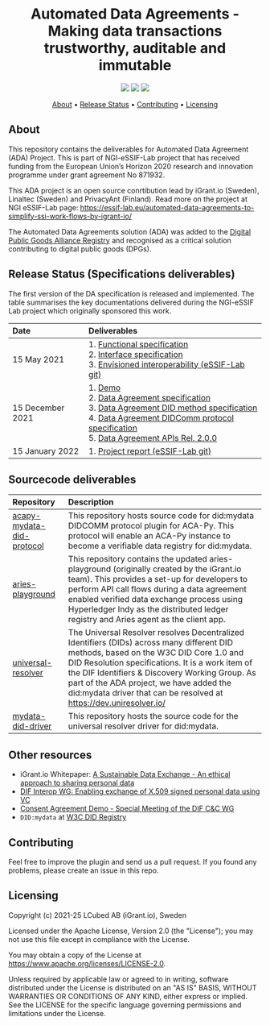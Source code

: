 <h1 align="center">
    Automated Data Agreements - Making data transactions trustworthy, auditable and immutable
</h1>

<p align="center">
    <a href="/../../commits/" title="Last Commit"><img src="https://img.shields.io/github/last-commit/decentralised-dataexchange/automated-data-agreements?style=flat"></a>
    <a href="/../../issues" title="Open Issues"><img src="https://img.shields.io/github/issues/decentralised-dataexchange/automated-data-agreements?style=flat"></a>
    <a href="./LICENSE" title="License"><img src="https://img.shields.io/badge/License-Apache%202.0-green.svg?style=flat"></a>
</p>


<p align="center">
  <a href="#about">About</a> •
  <a href="#release-status">Release Status</a> •
  <a href="#contributing">Contributing</a> •
  <a href="#licensing">Licensing</a>
</p>

## About

This repository contains the deliverables for Automated Data Agreement (ADA) Project. This is part of NGI-eSSIF-Lab project that has received funding from the European Union’s Horizon 2020 research and innovation programme under grant agreement No 871932.

This ADA project is an open source conrtibution lead by iGrant.io (Sweden), Linaltec (Sweden) and PrivacyAnt (Finland). Read more on the project at NGI eSSIF-Lab page: https://essif-lab.eu/automated-data-agreements-to-simplify-ssi-work-flows-by-igrant-io/

The Automated Data Agreements solution (ADA) was added to the [Digital Public Goods Alliance Registry](https://digitalpublicgoods.net/registry/automated-data-agreement.html) and recognised as a critical solution contributing to digital public goods (DPGs).

## Release Status (Specifications deliverables)

The first version of the DA specification is released and implemented. The table summarises the key documentations delivered during the NGI-eSSIF Lab project which originally sponsored this work.

| Date             | Deliverables                                                                                                                                                                                                                                                                                                                                                                                                                                                                                                                                                                                                                     |
| :--------------- | :------------------------------------------------------------------------------------------------------------------------------------------------------------------------------------------------------------------------------------------------------------------------------------------------------------------------------------------------------------------------------------------------------------------------------------------------------------------------------------------------------------------------------------------------------------------------------------------------------------------------------- |
| 15 May 2021      | 1. [Functional specification](https://github.com/decentralised-dataexchange/automated-data-agreements/blob/main/docs/functional_specification.md)<br>2. [Interface specification](https://github.com/decentralised-dataexchange/automated-data-agreements/blob/main/docs/interface_specification.md) <br>3. [Envisioned interoperability (eSSIF-Lab git)](https://gitlab.grnet.gr/essif-lab/infrastructure_2/igrantio/deliverables/-/blob/master/envisioned_interoperability_with_others.md)                                                                                                                                     |
| 15 December 2021 | 1. [Demo](https://youtu.be/Mq4oXEaOTwg)<br>2. [Data Agreement specification](https://github.com/decentralised-dataexchange/automated-data-agreements/blob/main/docs/data-agreement-specification.md)<br>3. [Data Agreement DID method specification](https://github.com/decentralised-dataexchange/automated-data-agreements/blob/main/docs/did-spec.md)<br>4. [Data Agreement DIDComm protocol specification](https://github.com/decentralised-dataexchange/automated-data-agreements/blob/main/docs/didcomm-protocol-spec.md)<br>5. [Data Agreement APIs Rel. 2.0.0](https://app.swaggerhub.com/apis-docs/iGrant.io/ADA/2.0.0) |
| 15 January 2022  | 1. [Project report (eSSIF-Lab git) ](https://gitlab.grnet.gr/essif-lab/infrastructure_2/igrantio/deliverables/-/blob/master/M9_feasibility_report.md)                                                                                                                                                                                                                                                                                                                                                                                                                                                                            |
## Sourcecode deliverables

| Repository                                                                                                              | Description                                                                                                                                                                                                                                                                                                                                                  |
| :---------------------------------------------------------------------------------------------------------------------- | :----------------------------------------------------------------------------------------------------------------------------------------------------------------------------------------------------------------------------------------------------------------------------------------------------------------------------------------------------------- |
| [acapy-mydata-did-protocol](https://github.com/decentralised-dataexchange/acapy-mydata-did-protocol)                    | This repository hosts source code for did:mydata DIDCOMM protocol plugin for ACA-Py. This protocol will enable an ACA-Py instance to become a verifiable data registry for did:mydata.                                                                                                                                                                       |
| [aries-playground](https://github.com/decentralised-dataexchange/aries-playground/tree/master/automated-data-agreement) | This repository contains the updated aries-playground (originally created by the iGrant.io team). This provides a set-up for developers to perform API call flows during a data agreement enabled verified data exchange process using Hyperledger Indy as the distributed ledger registry and Aries agent as the client app.                                |
| [universal-resolver](https://github.com/decentralised-dataexchange/universal-resolver)                                  | The Universal Resolver resolves Decentralized Identifiers (DIDs) across many different DID methods, based on the W3C DID Core 1.0 and DID Resolution specifications. It is a work item of the DIF Identifiers & Discovery Working Group. As part of the ADA project, we have added the did:mydata driver that can be resolved at https://dev.uniresolver.io/ |
| [mydata-did-driver](https://github.com/decentralised-dataexchange/mydata-did-driver)                                    | This repository hosts the source code for the universal resolver driver for did:mydata.                                                                                                                                                                                                                                                                      |

## Other resources

* iGrant.io Whitepaper: [A Sustainable Data Exchange - An ethical approach to sharing personal data](https://igrant.io/papers/iGrant.io_Sustainable_Data_Exchange_v1.pdf)
* [DIF Interop WG: Enabling exchange of X.509 signed personal data using VC](https://us02web.zoom.us/j/87258415110?pwd=cFhwYkRsUjRsYnFZZFgyQVR6Zk0xZz09)
* [Consent Agreement Demo - Special Meeting of the DIF C&C WG](https://www.youtube.com/watch?v=Mq4oXEaOTwg)
* `DID:mydata` at [W3C DID Registry](https://www.w3.org/TR/did-spec-registries/)
## Contributing

Feel free to improve the plugin and send us a pull request. If you found any problems, please create an issue in this repo.

## Licensing
Copyright (c) 2021-25 LCubed AB (iGrant.io), Sweden

Licensed under the Apache License, Version 2.0 (the "License"); you may not use this file except in compliance with the License.

You may obtain a copy of the License at https://www.apache.org/licenses/LICENSE-2.0.

Unless required by applicable law or agreed to in writing, software distributed under the License is distributed on an "AS IS" BASIS, WITHOUT WARRANTIES OR CONDITIONS OF ANY KIND, either express or implied. See the LICENSE for the specific language governing permissions and limitations under the License.
